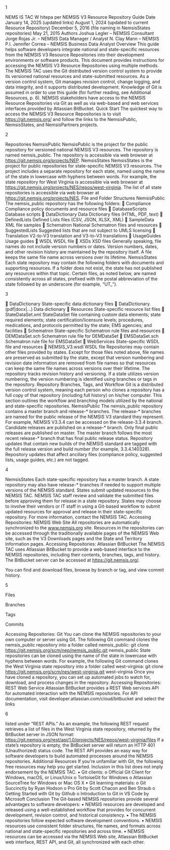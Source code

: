 

 
1 
 
NEMS IS  TAC W hitepa per 
NEMSIS V3 Resource Repository Guide 
Date 
January 14, 2025 (updated links) 
August 1, 2024 (updated to current Resource Repository) 
December 5, 2016 (file naming in NemsisStates repositories) 
May 21, 2015 
Authors 
Joshua Legler – NEMSIS Consultant 
Jorge Rojas Jr. – NEMSIS Data Manager / Analyst 
N. Clay Mann – NEMSIS P.I. 
Jennifer Correa – NEMSIS Business Data Analyst 
Overview 
This guide helps software developers integrate national and state-specific resources from the NEMSIS 
V3 Resource Repositories into their development environments or software products. This document 
provides instructions for accessing the NEMSIS V3 Resource Repositories using multiple methods. 
The NEMSIS TAC uses the Git distributed version control system to provide its versioned national 
resources and state-submitted resources. As a version control system, Git manages revision control, 
change logging, and data integrity, and it supports distributed development. Knowledge of Git is 
assumed in order to use this guide (for further reading, see Additional Resources, p. 6). 
NEMSIS stakeholders have access to the NEMSIS Resource Repositories via Git as well as via web-based 
and web services interfaces provided by Atlassian BitBucket. 
Quick Start 
The quickest way to access the NEMSIS V3 Resource Repositories is to visit https://git.nemsis.org/ and 
follow the links to the NemsisPublic, NemsisStates, and NemsisPartners projects. 

 
2 
 
Repositories 
NemsisPublic 
NemsisPublic is the project for the public repository for versioned national NEMSIS V3 resources. The 
repository is named nemsis_public. The repository is accessible via web browser at 
https://git.nemsis.org/projects/NEP. 
NemsisStates 
NemsisStates is the project for public repositories for state-specific NEMSIS V3 resources. The project 
includes a separate repository for each state, named using the name of the state in lowercase with 
hyphens between words. For example, the state repository for West Virginia is accessible via web 
browser at https://git.nemsis.org/projects/NES/repos/west-virginia. The list of all state repositories is 
accessible via web browser at https://git.nemsis.org/projects/NES. 
File and Folder Structures 
NemsisPublic 
The nemsis_public repository has the following folders: 
 Compliance Compliance policy documents and resource files 
 DatabaseScripts Database scripts 
 DataDictionary Data Dictionary files (HTML, PDF, text) 
 DefinedLists Defined Lists files (CSV, JSON, XLSX, XML) 
 SampleData XML file samples 
 Schematron National Schematron files and resources 
 SuggestedLists Suggested lists that are not subject to UMLS licensing 
 Translation V2-to-V3 translation and V3-to-V3 translations 
 UsageGuides Usage guides 
 WSDL WSDL file 
 XSDs XSD files 
Generally speaking, file names do not include version numbers or dates. Version numbers, dates, and 
other revision history are maintained by the repository itself. A file keeps the same file name across 
versions over its lifetime. 
NemsisStates 
Each state repository may contain the following folders with documents and supporting resources. If a 
folder does not exist, the state has not published any resources within that topic. Certain files, as noted 
below, are named consistently across all states, prefixed with the postal abbreviation of the state 
followed by an underscore (for example, “UT_”). 

 
3 
 
 DataDictionary State-specific data dictionary files 
 DataDictionary.(pdf|docx|...) Data dictionary 
 Resources State-specific resource list files 
 StateDataSet.xml StateDataSet file containing custom data elements; 
 state required elements; state certification/licensure 
 levels; procedures, medications, and protocols 
 permitted by the state; EMS agencies; and facilities 
 Schematron State-specific Schematron rule files and resources 
 DEMDataSet.sch Schematron rule file for DEMDataSet 
 EMSDataSet.sch Schematron rule file for EMSDataSet 
 WebServices State-specific WSDL file and resources 
 NEMSIS_V3.wsdl WSDL file 
Repositories may contain other files provided by states. Except for those files noted above, file names 
are preserved as submitted by the state, except that version numbering and revision date information 
are removed from file names so that resources can keep the same file names across versions over their 
lifetime. The repository tracks revision history and versioning. If a state utilizes version numbering, the 
version numbering is identified using branches or tags in the repository. 
Repository Branches, Tags, and Workflow 
Git is a distributed version control system, meaning each person who clones a repository has a full copy 
of that repository (including full history) on his/her computer. This section outlines the workflow and 
branching models utilized by the national and state-specific repositories. 
NemsisPublic 
The nemsis_public repository contains a master branch and release-* branches. The release-* 
branches are named for the public release of the NEMSIS V3 standard they represent. For example, 
NEMSIS V3.3.4 can be accessed on the release-3.3.4 branch. Candidate releases are published on a 
release-* branch. Only final public releases are published on master. The master branch follows the 
most recent release-* branch that has final public release status. 
Repository updates that contain new builds of the NEMSIS standard are tagged with the full release 
version and build number (for example, 3.3.4.140328). Repository updates that affect ancillary files 
(compliance policy, suggested lists, usage guides, etc.) are not tagged. 

 
4 
 
NemsisStates 
Each state-specific repository has a master branch. A state repository may also have release-* 
branches if needed to support multiple versions of the NEMSIS standard. 
States submit updated resources to the NEMSIS TAC. NEMSIS TAC staff review and validate the 
submitted files before approving them for release in a state repository. States may choose to involve 
their vendors or IT staff in using a Git-based workflow to submit updated resources for approval and 
release in their state-specific repository. For more information, contact the NEMSIS TAC. 
Accessing Repositories: NEMSIS Web Site 
All repositories are automatically synchronized to the www.nemsis.org site. Resources in the 
repositories can be accessed through the traditionally available pages of the NEMSIS Web site, such as 
the V3 Downloads pages and the State and Territory Information pages. 
Accessing Repositories: Atlassian BitBucket 
The NEMSIS TAC uses Atlassian BitBucket to provide a web-based interface to the NEMSIS repositories, 
including their contents, branches, tags, and history. The BitBucket server can be accessed at 
https://git.nemsis.org/. 
 
You can find and download files, browse by branch or tag, and view commit history. 

 
5 
 
Files 
 
Branches 
 
Tags 
 
 
Commits 
 
Accessing Repositories: Git 
You can clone the NEMSIS repositories to your own computer or server using Git. The following Git 
command clones the nemsis_public repository into a folder called nemsis_public: 
git clone https://git.nemsis.org/scm/nep/nemsis_public.git nemsis_public 
State repositories can be cloned using the name of the state in lowercase with hyphens between words. 
For example, the following Git command clones the West Virginia state repository into a folder called 
west-virginia: 
git clone https://git.nemsis.org/scm/nes/west-virginia.git west-virginia 
Once you have cloned a repository, you can set up automated jobs to watch for, download, and process 
changes in the repository. 
Accessing Repositories: REST Web Service 
Atlassian BitBucket provides a REST Web services API for automated interaction with the NEMSIS 
repositories. For API documentation, visit developer.atlassian.com/cloud/bitbucket and select the links 

 
6 
 
listed under “REST APIs.” As an example, the following REST request retrieves a list of files in the West 
Virginia state repository, returned by the BitBucket server in JSON format: 
https://git.nemsis.org/rest/api/1.0/projects/NES/repos/west-virginia/files 
If a state’s repository is empty, the BitBucket server will return an HTTP 401 (Unauthorized) status code. 
The REST API provides an easy way for software developers to build automated processes around the 
NEMSIS repositories. 
Additional Resources 
If you’re unfamiliar with Git, the following free resources may help you get started. Inclusion in this list 
does not imply endorsement by the NEMSIS TAC. 
▪ Git clients: 
o Official Git Client for Windows, macOS, or Linux/Unix 
o TortoiseGit for Windows 
o Atlassian SourceTree for Windows or Mac OS X 
▪ Git learning materials: 
o Git Succinctly by Ryan Hodson 
o Pro Git by Scott Chacon and Ben Straub 
o Getting Started with Git by Github 
o Introduction to Git in VS Code by Microsoft 
Conclusion 
The Git-based NEMSIS repositories provide several advantages to software developers: 
▪ NEMSIS resources are developed and released using a well-established workflow that provides 
for concurrent development, revision control, and historical consistency. 
▪ The NEMSIS repositories follow expected software development conventions. 
▪ NEMSIS resources use consistent folder structures, file names, and formats across national and 
state-specific repositories and across time. 
▪ NEMSIS resources can be accessed via the NEMSIS Web site, Atlassian BitBucket web interface, 
REST API, and Git, all synchronized with each other. 